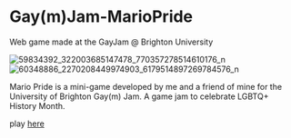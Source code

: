 # Gay(m)Jam-MarioPride
Web game made at the GayJam @ Brighton University

![59834392_322003685147478_770357278514610176_n](https://user-images.githubusercontent.com/26262177/57542695-4988ff80-734a-11e9-9756-1995bd8a98d6.png)![60348886_2270208449974903_6179514897269784576_n](https://user-images.githubusercontent.com/26262177/57542457-aa640800-7349-11e9-8e0a-4f632053eb90.png)

Mario Pride is a mini-game developed by me and a
friend of mine for the University of Brighton Gay(m)
Jam.
A game jam to celebrate LGBTQ+ History Month.




play [here](https://lova233.github.io/GayJam-MarioPride/)
